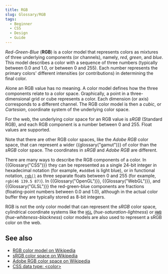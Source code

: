 ```yaml
---
title: RGB
slug: Glossary/RGB
tags:
  - Beginner
  - CSS
  - Design
  - Guide
---
```

_Red-Green-Blue_ (**RGB**) is a color model that represents colors as mixtures of three underlying components (or channels), namely, _red_, _green_, and _blue_. This model describes a color with a sequence of three numbers (typically between 0.0 and 1.0, or between 0 and 255). Each number represents the primary colors' different intensities (or contributions) in determining the final color.

Alone an RGB value has no meaning. A color model defines how the three components relate to a color space. Graphically, a point in a three-dimensional grid or cube represents a color. Each dimension (or axis) corresponds to a different channel. The RGB color model is then a _cubic_, or _Cartesian_, coordinate system of the underlying color space.

For the web, the underlying color space for an RGB value is _sRGB_ (Standard RGB), and each RGB component is a number between 0 and 255. Float values are supported.

Note that there are other RGB color spaces, like the _Adobe RGB_ color space, that can represent a wider {{glossary("gamut")}} of color than the _sRGB_ color space. The coordinates in _sRGB_ and _Adobe RGB_ are different.

There are many ways to describe the RGB components of a color. In {{Glossary("CSS")}} they can be represented as a single 24-bit integer in hexadecimal notation (for example, `#add8e6` is light blue), or in functional notation, [`rgb()`](/en-US/docs/Web/CSS/color_value/rgb) as three separate floats between 0 and 255 (for example, `rgb(46 139.5 87)`). In {{Glossary("OpenGL")}}, {{Glossary("WebGL")}}, and {{Glossary("GLSL")}} the red-green-blue components are fractions (floating-point numbers between 0.0 and 1.0), although in the actual color buffer they are typically stored as 8-bit integers.

RGB is not the only color model that can represent the _sRGB_ color space, cylindrical coordinate systems like the [`HSL`](/en-US/docs/Web/CSS/color_value/hsl) (_hue-saturation-lightness_) or [`HWB`](/en-US/docs/Web/CSS/color_value/hwb) (_hue-whiteness-blackness_) color models are also used to represent a sRGB color on the web.

## See also

- [RGB color model on Wikipedia](https://en.wikipedia.org/wiki/RGB_color_model)
- [sRGB color space on Wikipedia](https://en.wikipedia.org/wiki/SRGB)
- [Adobe RGB color space on Wikipedia](https://en.wikipedia.org/wiki/Adobe_RGB_color_space)
- [CSS data type: \<color>](/en-US/docs/Web/CSS/color_value)
